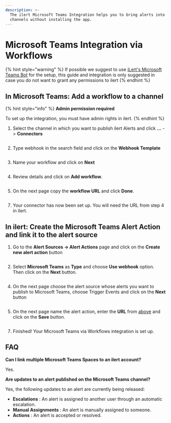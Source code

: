 ```yaml
---
description: >-
  The ilert Microsoft Teams Integration helps you to bring alerts into your
  channels without installing the app.
---
```


# Microsoft Teams Integration via Workflows

{% hint style="warning" %}
If possible we suggest to use [iLert's Microsoft Teams Bot](./) for the setup, this guide and integration is only suggested in case you do not want to grant any permissions to ilert
{% endhint %}

## In Microsoft Teams: Add a workflow to a channel <a href="#add-to-channel" id="add-to-channel"></a>

{% hint style="info" %}
**Admin permission required**

To set up the integration, you must have admin rights in ilert.
{% endhint %}

1. Select the channel in which you want to publish ilert Alerts and click **...** -> **Connectors**

<figure><img src="../../../.gitbook/assets/Screenshot 2024-07-19 at 14.06.56.png" alt=""><figcaption></figcaption></figure>

2. Type webhook in the search field and click on the **Webhook Template**

<figure><img src="../../../.gitbook/assets/Screenshot 2024-07-19 at 14.08.10.png" alt=""><figcaption></figcaption></figure>

3. Name your workflow and click on **Next**

<figure><img src="../../../.gitbook/assets/Screenshot 2024-07-19 at 14.08.26.png" alt=""><figcaption></figcaption></figure>

4. Review details and click on **Add workflow**.

<figure><img src="../../../.gitbook/assets/Screenshot 2024-07-19 at 14.08.39.png" alt=""><figcaption></figcaption></figure>

5. On the next page copy the **workflow URL** and click **Done**.

<figure><img src="../../../.gitbook/assets/Screenshot 2024-07-19 at 14.08.46.png" alt=""><figcaption></figcaption></figure>

7. Your connector has now been set up. You will need the URL from step 4 in ilert.

## In ilert: Create the Microsoft Teams Alert Action and link it to the alert source <a href="#create-alarm-source" id="create-alarm-source"></a>

1. Go to the **Alert Sources → Alert Actions** page and click on the **Create new alert action** button

<div data-full-width="false">

<figure><img src="../../../.gitbook/assets/Screenshot 2024-07-19 at 14.38.07.png" alt=""><figcaption></figcaption></figure>

</div>

2. Select **Microsoft Teams** as **Type** and choose **Use webhook** option. Then click on the **Next** button.

<figure><img src="../../../.gitbook/assets/Screenshot 2024-07-19 at 14.38.29.png" alt=""><figcaption></figcaption></figure>

4. On the next page choose the alert source whose alerts you want to publish to Microsoft Teams, choose Trigger Events and click on the **Next** button

<figure><img src="../../../.gitbook/assets/Screenshot 2024-07-19 at 14.39.06.png" alt=""><figcaption></figcaption></figure>

5. On the next page name the alert action, enter the **URL** from [above](workflows.md#add-to-channel) and click on the **Save** button.

<figure><img src="../../../.gitbook/assets/Screenshot 2024-07-19 at 14.40.16.png" alt=""><figcaption></figcaption></figure>

7. Finished! Your Microsoft Teams via Workflows integration is set up.

## FAQ <a href="#faq" id="faq"></a>

**Can I link multiple Microsoft Teams Spaces to an ilert account?**

Yes.

**Are updates to an alert published on the Microsoft Teams channel?**

Yes, the following updates to an alert are currently being released:

* **Escalations** : An alert is assigned to another user through an automatic escalation.
* **Manual Assignments** : An alert is manually assigned to someone.
* **Actions** : An alert is accepted or resolved.

